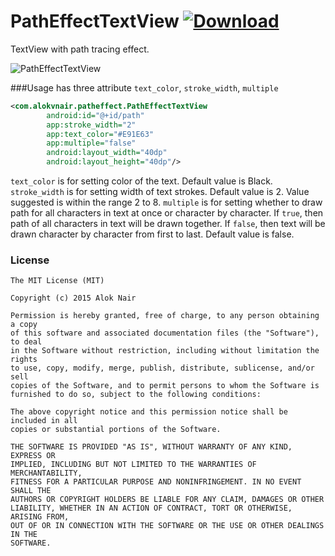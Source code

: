 # PathEffectTextView [![Download](https://api.bintray.com/packages/alokvnair/maven/PathEffectTextView/images/download.svg)](https://bintray.com/alokvnair/maven/PathEffectTextView/_latestVersion)

TextView with path tracing effect.

![PathEffectTextView](https://raw.githubusercontent.com/alokvnair/PathEffectTextView/master/screens/pathEffective.gif)

###Usage
has three attribute `text_color`, `stroke_width`, `multiple`

```xml
<com.alokvnair.patheffect.PathEffectTextView
        android:id="@+id/path"
        app:stroke_width="2"
        app:text_color="#E91E63"
        app:multiple="false"
        android:layout_width="40dp"
        android:layout_height="40dp"/>
```

`text_color` is for setting color of the text. Default value is Black.
`stroke_width` is for setting width of text strokes. Default value is 2. Value suggested is within the range 2 to 8.
`multiple` is for setting whether to draw path for all characters in text at once or character by character. If `true`, then path of all characters in text will be drawn together. If `false`, then text will be drawn character by character from first to last. Default value is false.

### License

```
The MIT License (MIT)

Copyright (c) 2015 Alok Nair

Permission is hereby granted, free of charge, to any person obtaining a copy
of this software and associated documentation files (the "Software"), to deal
in the Software without restriction, including without limitation the rights
to use, copy, modify, merge, publish, distribute, sublicense, and/or sell
copies of the Software, and to permit persons to whom the Software is
furnished to do so, subject to the following conditions:

The above copyright notice and this permission notice shall be included in all
copies or substantial portions of the Software.

THE SOFTWARE IS PROVIDED "AS IS", WITHOUT WARRANTY OF ANY KIND, EXPRESS OR
IMPLIED, INCLUDING BUT NOT LIMITED TO THE WARRANTIES OF MERCHANTABILITY,
FITNESS FOR A PARTICULAR PURPOSE AND NONINFRINGEMENT. IN NO EVENT SHALL THE
AUTHORS OR COPYRIGHT HOLDERS BE LIABLE FOR ANY CLAIM, DAMAGES OR OTHER
LIABILITY, WHETHER IN AN ACTION OF CONTRACT, TORT OR OTHERWISE, ARISING FROM,
OUT OF OR IN CONNECTION WITH THE SOFTWARE OR THE USE OR OTHER DEALINGS IN THE
SOFTWARE.
```
